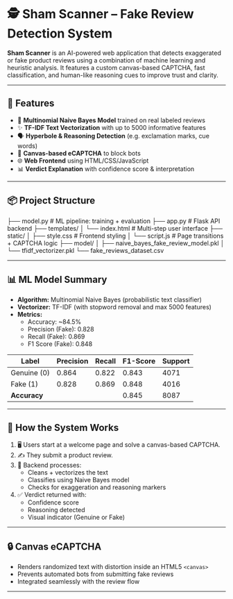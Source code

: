 # 🕵️ Sham Scanner – Fake Review Detection System

**Sham Scanner** is an AI-powered web application that detects exaggerated or fake product reviews using a combination of machine learning and heuristic analysis. It features a custom canvas-based CAPTCHA, fast classification, and human-like reasoning cues to improve trust and clarity.

---

## 🚀 Features

- 🧠 **Multinomial Naive Bayes Model** trained on real labeled reviews
- ✨ **TF-IDF Text Vectorization** with up to 5000 informative features
- 🗣️ **Hyperbole & Reasoning Detection** (e.g. exclamation marks, cue words)
- 🤖 **Canvas-based eCAPTCHA** to block bots
- 🌐 **Web Frontend** using HTML/CSS/JavaScript
- 📊 **Verdict Explanation** with confidence score & interpretation

---

## 📦 Project Structure

├── model.py # ML pipeline: training + evaluation ├── app.py # Flask API backend ├── templates/ │ └── index.html # Multi-step user interface ├── static/ │ ├── style.css # Frontend styling │ └── script.js # Page transitions + CAPTCHA logic ├── model/ │ ├── naive_bayes_fake_review_model.pkl │ └── tfidf_vectorizer.pkl └── fake_reviews_dataset.csv

---

## 📊 ML Model Summary

- **Algorithm:** Multinomial Naive Bayes (probabilistic text classifier)
- **Vectorizer:** TF-IDF (with stopword removal and max 5000 features)
- **Metrics:**
  - Accuracy: ~84.5%
  - Precision (Fake): 0.828
  - Recall (Fake): 0.869
  - F1 Score (Fake): 0.848

| Label         | Precision | Recall | F1-Score | Support |
|---------------|-----------|--------|----------|---------|
| Genuine (0)   | 0.864     | 0.822  | 0.843    | 4071    |
| Fake (1)      | 0.828     | 0.869  | 0.848    | 4016    |
| **Accuracy**  |           |        | 0.845    | 8087    |

---

## 🧪 How the System Works

1. 🖥️ Users start at a welcome page and solve a canvas-based CAPTCHA.
2. ✍️ They submit a product review.
3. 🧠 Backend processes:
   - Cleans + vectorizes the text
   - Classifies using Naive Bayes model
   - Checks for exaggeration and reasoning markers
4. ✅ Verdict returned with:
   - Confidence score
   - Reasoning detected
   - Visual indicator (Genuine or Fake)

---

## 🔒 Canvas eCAPTCHA

- Renders randomized text with distortion inside an HTML5 `<canvas>`
- Prevents automated bots from submitting fake reviews
- Integrated seamlessly with the review flow

---
